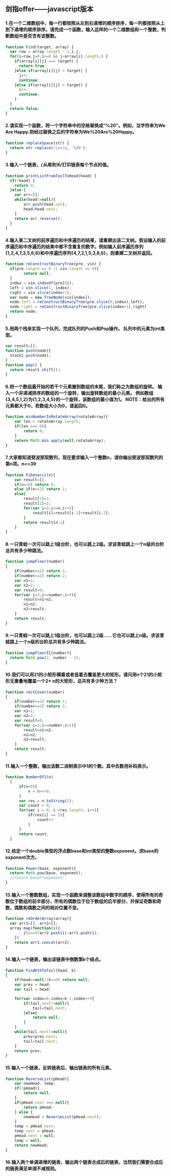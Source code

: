 ## 剑指offer——javascript版本
#### 1.在一个二维数组中，每一行都按照从左到右递增的顺序排序，每一列都按照从上到下递增的顺序排序。请完成一个函数，输入这样的一个二维数组和一个整数，判断数组中是否含有该整数。
```javascript
function Find(target, array) {
  var row = array.length - 1,i,j;
  for(i=row,j=0;i>=0 && j<array[i].length;) {
    if(array[i][j] === target) {
      return true;
    }else if(array[i][j] < target) {
      j++;
      continue;
    }else if(array[i][j] > target) {
      i++;
      continue;
    }
  }
  return false;
}
```
#### 2.请实现一个函数，将一个字符串中的空格替换成“%20”。例如，当字符串为We Are Happy.则经过替换之后的字符串为We%20Are%20Happy。
```javascript
function replaceSpace(str) {
  return str.replace(/\s+/g, '%20');
}
```
#### 3.输入一个链表，/*从尾到头*/打印链表每个节点的值。
```javascript
function printListFromTailToHead(head) {
  if(!head) {
    return 0;
  }else {
    var arr=[];
    while(head!=null){
        arr.push(head.val);
        head=head.next;
    }
    return arr.reverse();
  }
}
```
#### 4.输入某二叉树的前序遍历和中序遍历的结果，请重建出该二叉树。假设输入的前序遍历和中序遍历的结果中都不含重复的数字。例如输入前序遍历序列{1,2,4,7,3,5,6,8}和中序遍历序列{4,7,2,1,5,3,8,6}，则重建二叉树并返回。
```javascript
function reConstructBinaryTree(pre, vin) {
  if(pre.length == 0 || vin.length == 0){
        return null;
  }
  index = vin.indexOf(pre[0]);
  left = vin.slice(1, index);
  right = vin.slice(index+1);
  var node = new TreeNode(vin[index]);
  node.left = reConstructBinaryTree(pre.slice(0,index),left);
  node.right = reConstructBinaryTree(pre.slice(index+1),right)
  return node;
}
```

#### 5.用两个栈来实现一个队列，完成队列的Push和Pop操作。 队列中的元素为int类型。
```javascript
var result=[];
function push(node){
  stack1.push(node);
}
function pop() {
  return result.shift()；
}
```

#### 6.把一个数组最开始的若干个元素搬到数组的末尾，我们称之为数组的旋转。 输入一个非递减排序的数组的一个旋转，输出旋转数组的最小元素。 例如数组{3,4,5,1,2}为{1,2,3,4,5}的一个旋转，该数组的最小值为1。 NOTE：给出的所有元素都大于0，若数组大小为0，请返回0。
```javascript
function minNumberInRotateArray(rotateArray){
    var len = rotateArray.length;
    if(len === 0){
        return 0;
    }
    return Math.min.apply(null,rotateArray);
}
```
#### 7.大家都知道斐波那契数列，现在要求输入一个整数n，请你输出斐波那契数列的第n项。n<=39
```javascript
function Fibonacci(n){
    var result=[];
    if(n<=0) return 0;
    else if(n<=2) return 1;
    else{
        result[1]=1;
        result[2]=2;
        for(var i=3;i<=n;i++){
            result[i]=result[i-1]+result[i-2];
        }
        return result[n-1]
    }
}
```
#### 8.一只青蛙一次可以跳上1级台阶，也可以跳上2级。求该青蛙跳上一个n级的台阶总共有多少种跳法。
```javascript
function jumpFloor(number)
{
    if(number==1) return 1;
    if(number==2) return 2;
    var n1=1;
    var n2=2;
    var result=0;
    for(var i=3;i<=number;i++){
        result=n1+n2;
        n1=n2;
        n2=result;
    }
    return result;
}
```
#### 9.一只青蛙一次可以跳上1级台阶，也可以跳上2级……它也可以跳上n级。求该青蛙跳上一个n级的台阶总共有多少种跳法。
```javascript
function jumpFloorII(number){
  return Math.pow(2, number - 1);
}
```
#### 10.我们可以用21的小矩形横着或者竖着去覆盖更大的矩形。请问用n个21的小矩形无重叠地覆盖一个2* n的大矩形，总共有多少种方法？
```javascript
function rectCover(number)
{
    if(number==1) return 1;
    if(number==2) return 2;
    var n1=1;
    var n2=2;
    var result=0;
    for(var i=3;i<=number;i++){
        result=n1+n2;
        n1=n2;
        n2=result;
    }
    return result;
}
```
#### 11.输入一个整数，输出该数二进制表示中1的个数。其中负数用补码表示。
```javascript
function NumberOf1(n) 
  { 
      if(n<0){
          n = n>>>0;
      }
      var res = n.toString(2); 
      var count = 0; 
      for(var i = 0; i <res.length; i++){ 
          if(res[i] == 1){ 
              count++  
          } 
      } 
      return count; 
  }
```
#### 12.给定一个double类型的浮点数base和int类型的整数exponent。求base的exponent次方。
```javascript
function Power(base, exponent){
  return Math.pow(base, exponent);
  //return base**exponent;
}
```
#### 13.输入一个整数数组，实现一个函数来调整该数组中数字的顺序，使得所有的奇数位于数组的前半部分，所有的偶数位于位于数组的后半部分，并保证奇数和奇数，偶数和偶数之间的相对位置不变。
```javascript
function reOrderArray(array){
  var arr1=[], arr2=[];
  array.map(function(i){
        i%2==0?arr2.push(i):arr1.push(i);
    })
    return arr1.concat(arr2);
}
```
#### 14.输入一个链表，输出该链表中倒数第k个结点。
```javascript
function FindKthToTail(head, k)
{
    if(head==null||k<=0) return null;
    var prev = head;
    var tail = head;

    for(var index=0;index<k-1;index++){
        if(tail.next!=null){
            tail=tail.next;
        }else{
            return null;
        }        
    }    
    while(tail.next!=null){
        prev=prev.next;
        tail=tail.next;
    }
    return prev;
}
```
#### 15.输入一个链表，反转链表后，输出链表的所有元素。
```javascript
function ReverseList(pHead){
    var newHead, temp;
    if(!pHead){
        return null;
    }
    if(pHead.next === null){
        return pHead;
    } else {
        newHead = ReverseList(pHead.next);
    }
    temp = pHead.next;
    temp.next = pHead;
    pHead.next = null;
    temp = null;
    return newHead;
}
```
#### 16.输入两个单调递增的链表，输出两个链表合成后的链表，当然我们需要合成后的链表满足单调不减规则。
```javascript

```
